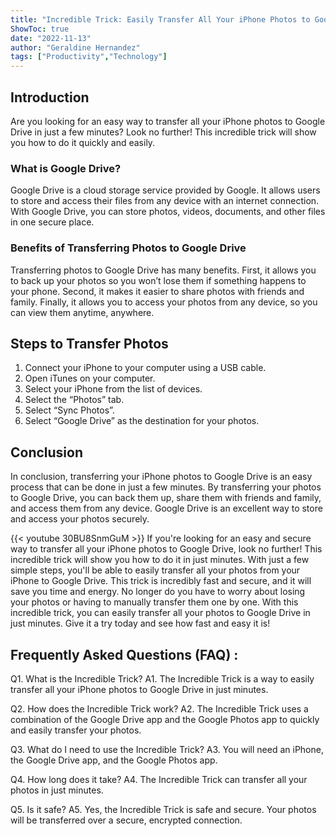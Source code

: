 ```yaml
---
title: "Incredible Trick: Easily Transfer All Your iPhone Photos to Google Drive in Just Minutes!"
ShowToc: true 
date: "2022-11-13"
author: "Geraldine Hernandez" 
tags: ["Productivity","Technology"]
---
```

## Introduction

Are you looking for an easy way to transfer all your iPhone photos to Google Drive in just a few minutes? Look no further! This incredible trick will show you how to do it quickly and easily.

### What is Google Drive?

Google Drive is a cloud storage service provided by Google. It allows users to store and access their files from any device with an internet connection. With Google Drive, you can store photos, videos, documents, and other files in one secure place.

### Benefits of Transferring Photos to Google Drive

Transferring photos to Google Drive has many benefits. First, it allows you to back up your photos so you won’t lose them if something happens to your phone. Second, it makes it easier to share photos with friends and family. Finally, it allows you to access your photos from any device, so you can view them anytime, anywhere.

## Steps to Transfer Photos

1. Connect your iPhone to your computer using a USB cable.
2. Open iTunes on your computer.
3. Select your iPhone from the list of devices.
4. Select the “Photos” tab.
5. Select “Sync Photos”.
6. Select “Google Drive” as the destination for your photos.

## Conclusion

In conclusion, transferring your iPhone photos to Google Drive is an easy process that can be done in just a few minutes. By transferring your photos to Google Drive, you can back them up, share them with friends and family, and access them from any device. Google Drive is an excellent way to store and access your photos securely.

{{< youtube 30BU8SnmGuM >}} 
If you're looking for an easy and secure way to transfer all your iPhone photos to Google Drive, look no further! This incredible trick will show you how to do it in just minutes. With just a few simple steps, you'll be able to easily transfer all your photos from your iPhone to Google Drive. This trick is incredibly fast and secure, and it will save you time and energy. No longer do you have to worry about losing your photos or having to manually transfer them one by one. With this incredible trick, you can easily transfer all your photos to Google Drive in just minutes. Give it a try today and see how fast and easy it is!

## Frequently Asked Questions (FAQ) :
Q1. What is the Incredible Trick?
A1. The Incredible Trick is a way to easily transfer all your iPhone photos to Google Drive in just minutes.

Q2. How does the Incredible Trick work?
A2. The Incredible Trick uses a combination of the Google Drive app and the Google Photos app to quickly and easily transfer your photos.

Q3. What do I need to use the Incredible Trick?
A3. You will need an iPhone, the Google Drive app, and the Google Photos app.

Q4. How long does it take?
A4. The Incredible Trick can transfer all your photos in just minutes.

Q5. Is it safe?
A5. Yes, the Incredible Trick is safe and secure. Your photos will be transferred over a secure, encrypted connection.


